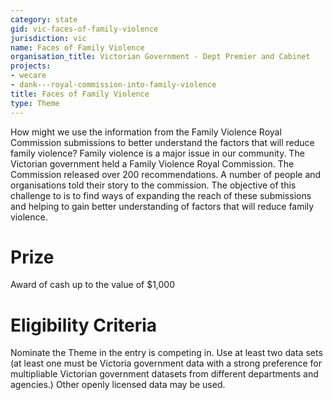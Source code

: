 ```yaml
---
category: state
gid: vic-faces-of-family-violence
jurisdiction: vic
name: Faces of Family Violence
organisation_title: Victorian Government - Dept Premier and Cabinet
projects:
- wecare
- dank---royal-commission-into-family-violence
title: Faces of Family Violence
type: Theme
---
```


How might we use the information from the Family Violence Royal Commission submissions to better understand the factors that will reduce family violence?
Family violence is a major issue in our community.  The Victorian government held a Family Violence Royal Commission.  The Commission released over 200 recommendations.  A number of people and organisations told their story to the commission.  The objective of this challenge to is to find ways of expanding the reach of these submissions and helping to gain better understanding of factors that will reduce family violence.

# Prize
Award of cash up to the value of $1,000

# Eligibility Criteria
Nominate the Theme in the entry is competing in. Use at least two data sets (at least one must be Victoria government data with a strong preference for multipliable Victorian government datasets from different departments and agencies.) Other openly licensed data may be used.